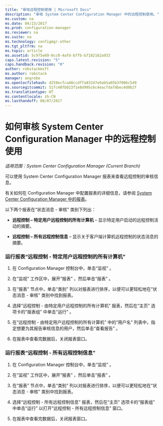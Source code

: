 ```yaml
---
title: "审核远程控制使用 | Microsoft Docs"
description: "审核 System Center Configuration Manager 中的远程控制使用。"
ms.custom: na
ms.date: 04/23/2017
ms.prod: configuration-manager
ms.reviewer: na
ms.suite: na
ms.technology: configmgr-other
ms.tgt_pltfrm: na
ms.topic: article
ms.assetid: 5c975e69-0cc0-4afd-b7fb-b7182162a933
caps.latest.revision: "5"
caps.handback.revision: "0"
author: robstackmsft
ms.author: robstack
manager: angrobe
ms.openlocfilehash: 4259ecfca48ccdffa83247e9ab5a65b3f006c5d9
ms.sourcegitcommit: 51fc48fb023f1e8d995c6c4eacfda7dbec4d0b2f
ms.translationtype: HT
ms.contentlocale: zh-CN
ms.lasthandoff: 08/07/2017
---
```

# <a name="how-to-audit-remote-control-usage-in-system-center-configuration-manager"></a>如何审核 System Center Configuration Manager 中的远程控制使用

*适用范围：System Center Configuration Manager (Current Branch)*

可以使用 System Center Configuration Manager 报表来查看远程控制的审核信息。  

 有关如何在 Configuration Manager 中配置报表的详细信息，请参阅 [System Center Configuration Manager 中的报表](../../../../core/servers/manage/reporting.md)。  

 以下两个报表在“状态消息 - 审核” 类别下列出：  

-   **远程控制 – 特定用户远程控制的所有计算机** – 显示特定用户启动的远程控制活动的摘要。  

-   **远程控制 – 所有远程控制信息** – 显示关于客户端计算机远程控制的状态消息的摘要。  

### <a name="to-run-the-report-remote-control---all-computers-remote-controlled-by-a-specific-user"></a>运行报表“远程控制 - 特定用户远程控制的所有计算机”  

1.  在 Configuration Manager 控制台中，单击“监视” 。  

2.  在“监视”  工作区中，展开“报表” ，然后单击“报表” 。  

3.  在“报表”  节点中，单击“类别”  列以对报表进行排序，以便可以更轻松地在“状态消息 - 审核” 类别中找到报表。  

4.  选择“远程控制 - 由特定用户远程控制的所有计算机” 报表，然后在“主页”  选项卡的“报表组” 中单击“运行” 。  

5.  在“远程控制 - 由特定用户远程控制的所有计算机”  中的“用户名” 列表中，指定想要为其报告审核信息的用户，然后单击“查看报告” 。  

6.  在报表中查看完数据后，关闭报表窗口。  

### <a name="to-run-the-report-remote-control---all-remote-control-information"></a>运行报表“远程控制 - 所有远程控制信息”  

1.  在 Configuration Manager 控制台中，单击“监视” 。  

2.  在“监视”  工作区中，展开“报表” ，然后单击“报表” 。  

3.  在“报表”  节点中，单击“类别”  列以对报表进行排序，以便可以更轻松地在“状态消息 - 审核” 类别中找到报表。  

4.  选择“远程控制 - 所有远程控制信息” 报表，然后在“主页”  选项卡的“报表组” 中单击“运行”  以打开“远程控制 - 所有远程控制信息”  窗口。  

5.  在报表中查看完数据后，关闭报表窗口。  
